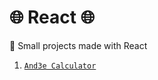 # 🌐 React 🌐

🔖 Small projects made with React

1. [```And3e Calculator```](https://github.com/And3e/React/tree/And3e-Calculator)
